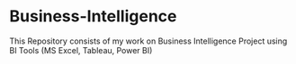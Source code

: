# Business-Intelligence
This Repository consists of my work on Business Intelligence Project using BI Tools (MS Excel, Tableau, Power BI)
